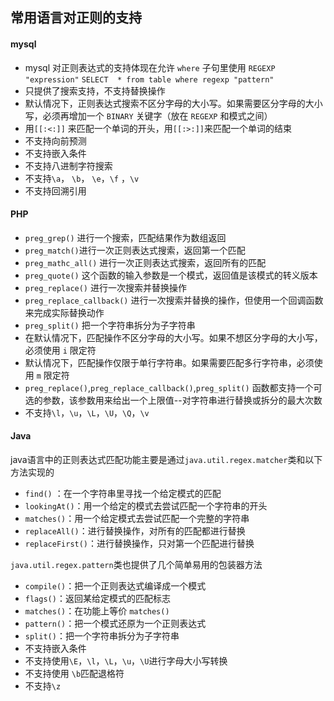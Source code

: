 ## 常用语言对正则的支持

#### mysql

* mysql 对正则表达式的支持体现在允许 `where` 子句里使用 `REGEXP "expression"` `SELECT  * from table where regexp "pattern"`
* 只提供了搜索支持，不支持替换操作
* 默认情况下，正则表达式搜索不区分字母的大小写。如果需要区分字母的大小写，必须再增加一个 `BINARY` 关键字（放在 `REGEXP` 和模式之间）
* 用`[[:<:]]` 来匹配一个单词的开头，用`[[:>:]]`来匹配一个单词的结束
* 不支持向前预测
* 不支持嵌入条件
* 不支持八进制字符搜索
* 不支持`\a`， `\b`， `\e`，`\f` ，`\v`
* 不支持回溯引用

#### PHP

* `preg_grep()` 进行一个搜索，匹配结果作为数组返回
* `preg_match()`进行一次正则表达式搜索，返回第一个匹配
* `preg_mathc_all()` 进行一次正则表达式搜索，返回所有的匹配
* `preg_quote()` 这个函数的输入参数是一个模式，返回值是该模式的转义版本
* `preg_replace()` 进行一次搜索并替换操作
* `preg_replace_callback()` 进行一次搜索并替换的操作，但使用一个回调函数来完成实际替换动作
* `preg_split()` 把一个字符串拆分为子字符串
* 在默认情况下，匹配操作不区分字母的大小写。如果不想区分字母的大小写，必须使用 `i` 限定符
* 默认情况下，匹配操作仅限于单行字符串。如果需要匹配多行字符串，必须使用 `m` 限定符
* `preg_replace()`,`preg_replace_callback()`,`preg_split()` 函数都支持一个可选的参数，该参数用来给出一个上限值--对字符串进行替换或拆分的最大次数
* 不支持`\l`，`\u`，`\L`，`\U`，`\Q`，`\v`

#### Java

java语言中的正则表达式匹配功能主要是通过`java.util.regex.matcher`类和以下方法实现的

* `find()` ：在一个字符串里寻找一个给定模式的匹配
* `lookingAt()`：用一个给定的模式去尝试匹配一个字符串的开头
* `matches()`：用一个给定模式去尝试匹配一个完整的字符串
* `replaceAll()`：进行替换操作，对所有的匹配都进行替换
* `replaceFirst()`：进行替换操作，只对第一个匹配进行替换

`java.util.regex.pattern`类也提供了几个简单易用的包装器方法

* `compile()`：把一个正则表达式编译成一个模式
* `flags()`：返回某给定模式的匹配标志
* `matches()`：在功能上等价 `matches()`
* `pattern()`：把一个模式还原为一个正则表达式
* `split()`：把一个字符串拆分为子字符串
* 不支持嵌入条件
* 不支持使用`\E`，`\l`，`\L`，`\u`，`\U`进行字母大小写转换
* 不支持使用 `\b`匹配退格符
* 不支持`\z`